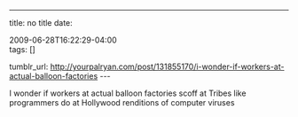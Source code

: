 ---
title: no title
date:

 2009-06-28T16:22:29-04:00  
tags:  []

tumblr_url:
http://yourpalryan.com/post/131855170/i-wonder-if-workers-at-actual-balloon-factories
\-\--

I wonder if workers at actual balloon factories scoff at Tribes like
programmers do at Hollywood renditions of computer viruses
